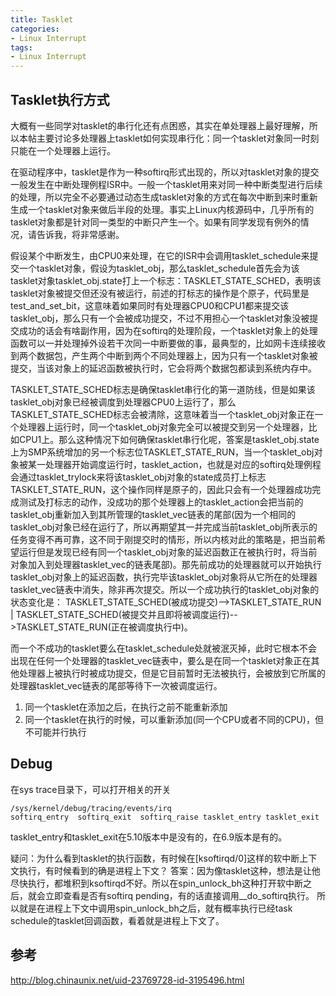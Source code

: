 ```yaml
---
title: Tasklet
categories: 
- Linux Interrupt
tags:
- Linux Interrupt
---
```


## Tasklet执行方式
大概有一些同学对tasklet的串行化还有点困惑，其实在单处理器上最好理解，所以本帖主要讨论多处理器上tasklet如何实现串行化：同一个tasklet对象同一时刻只能在一个处理器上运行。

在驱动程序中，tasklet是作为一种softirq形式出现的，所以对tasklet对象的提交一般发生在中断处理例程ISR中。一般一个tasklet用来对同一种中断类型进行后续的处理，所以完全不必要通过动态生成tasklet对象的方式在每次中断到来时重新生成一个tasklet对象来做后半段的处理。事实上Linux内核源码中，几乎所有的tasklet对象都是针对同一类型的中断只产生一个。如果有同学发现有例外的情况，请告诉我，将非常感谢。

假设某个中断发生，由CPU0来处理，在它的ISR中会调用tasklet_schedule来提交一个tasklet对象，假设为tasklet_obj，那么tasklet_schedule首先会为该tasklet对象tasklet_obj.state打上一个标志：TASKLET_STATE_SCHED，表明该tasklet对象被提交但还没有被运行，前述的打标志的操作是个原子，代码里是test_and_set_bit，这意味着如果同时有处理器CPU0和CPU1都来提交该tasklet_obj，那么只有一个会被成功提交，不过不用担心一个tasklet对象没被提交成功的话会有啥副作用，因为在softirq的处理阶段，一个tasklet对象上的处理函数可以一并处理掉外设若干次同一中断要做的事，最典型的，比如网卡连续接收到两个数据包，产生两个中断到两个不同处理器上，因为只有一个tasklet对象被提交，当该对象上的延迟函数被执行时，它会将两个数据包都读到系统内存中。
 
TASKLET_STATE_SCHED标志是确保tasklet串行化的第一道防线，但是如果该tasklet_obj对象已经被调度到处理器CPU0上运行了，那么TASKLET_STATE_SCHED标志会被清除，这意味着当一个tasklet_obj对象正在一个处理器上运行时，同一个tasklet_obj对象完全可以被提交到另一个处理器，比如CPU1上。那么这种情况下如何确保tasklet串行化呢，答案是tasklet_obj.state上为SMP系统增加的另一个标志位TASKLET_STATE_RUN，当一个tasklet_obj对象被某一处理器开始调度运行时，tasklet_action，也就是对应的softirq处理例程会通过tasklet_trylock来将该tasklet_obj对象的state成员打上标志TASKLET_STATE_RUN，这个操作同样是原子的，因此只会有一个处理器成功完成测试及打标志的动作，没成功的那个处理器上的tasklet_action会把当前的tasklet_obj重新加入到其所管理的tasklet_vec链表的尾部(因为一个相同的tasklet_obj对象已经在运行了，所以再期望其一并完成当前tasklet_obj所表示的任务变得不再可靠，这不同于刚提交时的情形，所以内核对此的策略是，把当前希望运行但是发现已经有同一个tasklet_obj对象的延迟函数正在被执行时，将当前对象加入到处理器tasklet_vec的链表尾部)。那先前成功的处理器就可以开始执行tasklet_obj对象上的延迟函数，执行完毕该tasklet_obj对象将从它所在的处理器tasklet_vec链表中消失，除非再次提交。所以一个成功执行的tasklet_obj对象的状态变化是：
TASKLET_STATE_SCHED(被成功提交)-->TASKLET_STATE_RUN | TASKLET_STATE_SCHED(被提交并且即将被调度运行)-->TASKLET_STATE_RUN(正在被调度执行中)。
 
而一个不成功的tasklet要么在tasklet_schedule处就被泯灭掉，此时它根本不会出现在任何一个处理器的tasklet_vec链表中，要么是在同一个tasklet对象正在其他处理器上被执行时被成功提交，但是它目前暂时无法被执行，会被放到它所属的处理器tasklet_vec链表的尾部等待下一次被调度运行。

1.	同一个tasklet在添加之后，在执行之前不能重新添加
2.	同一个tasklet在执行的时候，可以重新添加(同一个CPU或者不同的CPU)，但不可能并行执行


## Debug
在sys trace目录下，可以打开相关的开关
```
/sys/kernel/debug/tracing/events/irq
softirq_entry  softirq_exit  softirq_raise tasklet_entry tasklet_exit
```
tasklet_entry和tasklet_exit在5.10版本中是没有的，在6.9版本是有的。

疑问：为什么看到tasklet的执行函数，有时候在[ksoftirqd/0]这样的软中断上下文执行，有时候看到的确是进程上下文？
答案：因为像tasklet这种，想法是让他尽快执行，都堆积到ksoftirqd不好。所以在spin_unlock_bh这种打开软中断之后，就会立即查看是否有softirq pending，有的话直接调用__do_softirq执行。
所以就是在进程上下文中调用spin_unlock_bh之后，就有概率执行已经task schedule的tasklet回调函数，看着就是进程上下文了。

## 参考
http://blog.chinaunix.net/uid-23769728-id-3195496.html

